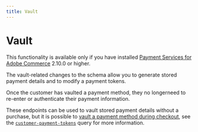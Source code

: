 ```yaml
---
title: Vault
---
```


# Vault

<InlineAlert variant="info" slots="text" />

This functionality is available only if you have installed [Payment Services for Adobe Commerce](https://commercemarketplace.adobe.com/magento-payment-services.html) 2.10.0 or higher.

The vault-related changes to the schema allow you to generate stored payment details and to modify a payment tokens.

Once the customer has vaulted a payment method, they no longerneed to re-enter or authenticate their payment information.

These endpoints can be used to vault stored payment details without a purchase, but it is possible to [vault a payment method during checkout](https://developer.adobe.com/commerce/webapi/graphql/payment-services/vault/), see the [`customer-payment-tokens`](https://developer.adobe.com/commerce/webapi/graphql/schema/checkout/queries/customer-payment-tokens/) query for more information.
